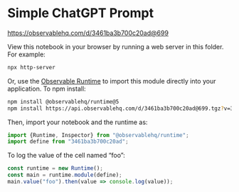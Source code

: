 # Simple ChatGPT Prompt

https://observablehq.com/d/3461ba3b700c20ad@699

View this notebook in your browser by running a web server in this folder. For
example:

~~~sh
npx http-server
~~~

Or, use the [Observable Runtime](https://github.com/observablehq/runtime) to
import this module directly into your application. To npm install:

~~~sh
npm install @observablehq/runtime@5
npm install https://api.observablehq.com/d/3461ba3b700c20ad@699.tgz?v=3
~~~

Then, import your notebook and the runtime as:

~~~js
import {Runtime, Inspector} from "@observablehq/runtime";
import define from "3461ba3b700c20ad";
~~~

To log the value of the cell named “foo”:

~~~js
const runtime = new Runtime();
const main = runtime.module(define);
main.value("foo").then(value => console.log(value));
~~~
